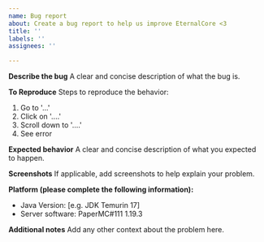 ```yaml
---
name: Bug report
about: Create a bug report to help us improve EternalCore <3
title: ''
labels: ''
assignees: ''

---
```


**Describe the bug**
A clear and concise description of what the bug is.

**To Reproduce**
Steps to reproduce the behavior:
1. Go to '...'
2. Click on '....'
3. Scroll down to '....'
4. See error

**Expected behavior**
A clear and concise description of what you expected to happen.

**Screenshots**
If applicable, add screenshots to help explain your problem.

**Platform (please complete the following information):**
 - Java Version: [e.g. JDK Temurin 17]
 - Server software: PaperMC#111 1.19.3

**Additional notes**
Add any other context about the problem here.
